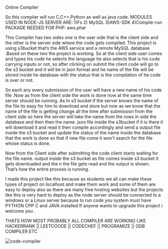 
Online Compiler

So this compiler will run C,C++,Python as well as java code.
MODULES USED IN NODE-JS SERVER ARE: 1)Fs 2) MySQL 3)AWS-SDK 4)Compile-run
PACKAGE NEEDED FOR PHP: aws.phar

This Compiler has two sides one is the user side that is the client side and the other is the server side where the code gets compiled. This project is using s3bucket that’s the AWS service and a remote MySQL database .Based on these two the project is working. So at the client side user comes and types his code he selects the language he also selects that is his code carrying inputs or not, so after clicking on submit the client code will go to the s3 bucket and it will be in json format and he name of the file will be stored inside he database with the status that is the compilation of he code is over or not.

So each any every submission of the user will have a new name of his code file .Now as from the client side the work is done now at the same time server should be running. As In s3 bucket if the server knows the name of the file its easy for him to download and store but now as we know that the name of the file is getting change all the time after submission from the client side so here the server will take the name from the rows in side the database and then then the name. json file inside the s3bucket if it is there it will download it and read it then compile accordingly and send a output file inside the s3 bucket and update the status of the name inside the database that the work is done so that if new file come it won't search for the file whose status is done.

Now from the Client side after submitting the code client starts waiting for the file name. output inside the s3 bucket as file comes inside s3 bucket it gets downloaded and the n the file gets read and the output is shown. That’s how the entire process is running.

I made this project like this because as students we all can make these types of project on localhost and make them work and some of them are easy to deploy also as there are many free hosting websites but the projects like this is very hard to deploy as the node server should be connected to a windows or a Linux server because to run code you system must have PYTHON CPP C and JAVA installed If anyone wants to upgrade this project i welcome you .

THATS HOW MOST PROBABLY ALL COMPILER ARE WORKING LIKE HACKERRANK || LEETCOODE || CODECHEF || PROGRAMIZE || GDB COMPILER ETC


![code-compiler](https://user-images.githubusercontent.com/61897385/122441628-582b5180-cfbb-11eb-8eda-dd3e18d551f5.png)
